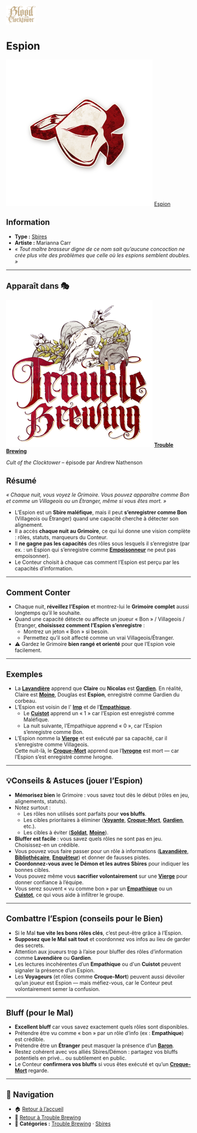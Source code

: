 <p align="left">
  <a href="/botc-fr-bambi/">
    <img src="../images/logo.png" alt="Accueil BotC FR" width="80">
  </a>
</p>

# Espion
[<img src="../images/Icon_spy.png" alt="Espion" width="400">](espion.md) [Espion](../tb_roles/espion.md)

## Information
- **Type :** [Sbires](../minions.md)   
- **Artiste :** Marianna Carr  
- *« Tout maître brasseur digne de ce nom sait qu’aucune concoction ne crée plus vite des problèmes que celle où les espions semblent doubles. »*

---

## Apparaît dans 🎭
[<img src="../images/Logo_trouble_brewing.png" alt="Trouble Brewing" width="400">](../trouble_brewing.md) [**Trouble Brewing**](../trouble_brewing.md)  

*Cult of the Clocktower* – épisode par Andrew Nathenson  


## Résumé
*« Chaque nuit, vous voyez le Grimoire. Vous pouvez apparaître comme Bon et comme un Villageois ou un Étranger, même si vous êtes mort. »*

- L’Espion est un **Sbire maléfique**, mais il peut **s’enregistrer comme Bon** (Villageois ou Étranger) quand une capacité cherche à détecter son alignement.  
- Il a accès **chaque nuit au Grimoire**, ce qui lui donne une vision complète : rôles, statuts, marqueurs du Conteur.  
- Il **ne gagne pas les capacités** des rôles sous lesquels il s’enregistre (par ex. : un Espion qui s’enregistre comme **[Empoisonneur](empoisonneur.md)** ne peut pas empoisonner).  
- Le Conteur choisit à chaque cas comment l’Espion est perçu par les capacités d’information.

---

## Comment Conter
- Chaque nuit, **réveillez l’Espion** et montrez-lui le **Grimoire complet** aussi longtemps qu’il le souhaite.  
- Quand une capacité détecte ou affecte un joueur « Bon » / Villageois / Étranger, **choisissez comment l’Espion s’enregistre** :  
  - Montrez un jeton « Bon » si besoin.  
  - Permettez qu’il soit affecté comme un vrai Villageois/Étranger.  
- ⚠️ Gardez le Grimoire **bien rangé et orienté** pour que l’Espion voie facilement.

---

## Exemples
- La **[Lavandière](../tb_roles/lavandiere.md)** apprend que **Claire** ou **Nicolas** est **[Gardien](../tb_roles/gardien.md)**. En réalité, Claire est **[Moine](../tb_roles/moine.md)**, Douglas est **Espion**, enregistré comme Gardien du corbeau.  
- L’Espion est voisin de l' **[Imp](im^.md)** et de l’**[Empathique](../tb_roles/empathique.md)**.  
  - Le **[Cuistot](../tb_roles/cuistot.md)** apprend un « 1 » car l’Espion est enregistré comme Maléfique.  
  - La nuit suivante, l’Empathique apprend « 0 », car l’Espion s’enregistre comme Bon.  
- L’Espion nomme la **[Vierge](../tb_roles/vierge.md)** et est exécuté par sa capacité, car il s’enregistre comme Villageois.  
  Cette nuit-là, le **[Croque-Mort](../tb_roles/croquemort.md)** apprend que l’**[Ivrogne](../tb_roles/ivrogne.md)** est mort — car l’Espion s’est enregistré comme Ivrogne.

---

## 💡Conseils & Astuces (jouer l’Espion)
- **Mémorisez bien** le Grimoire : vous savez tout dès le début (rôles en jeu, alignements, statuts).  
- Notez surtout :  
  - Les rôles non utilisés sont parfaits pour **vos bluffs**.  
  - Les cibles prioritaires à éliminer (**[Voyante](../tb_roles/voyante.md)**, **[Croque-Mort](../tb_roles/croquemort.md)**, **[Gardien](../tb_roles/gardien.md)**, etc.).  
  - Les cibles à éviter (**[Soldat](../tb_roles/soldat.md)**, **[Moine](../tb_roles/moine.md)**).  
- **Bluffer est facile** : vous savez quels rôles ne sont pas en jeu. Choisissez-en un crédible.  
- Vous pouvez vous faire passer pour un rôle à informations (**[Lavandière](../tb_roles/lavandiere.md)**, **[Bibliothécaire](../tb_roles/bibliothecaire.md)**, **[Enquêteur](../tb_roles/enqueteur.md)**) et donner de fausses pistes.  
- **Coordonnez-vous avec le Démon et les autres Sbires** pour indiquer les bonnes cibles.  
- Vous pouvez même vous **sacrifier volontairement** sur une **[Vierge](../tb_roles/vierge.md)** pour donner confiance à l’équipe.  
- Vous serez souvent « vu comme bon » par un **[Empathique](../villageois/empathique.md)** ou un **[Cuistot](../tb_roles/cuistot.md)**, ce qui vous aide à infiltrer le groupe.  

---

## Combattre l’Espion (conseils pour le Bien)
- Si le Mal **tue vite les bons rôles clés**, c’est peut-être grâce à l’Espion.  
- **Supposez que le Mal sait tout** et coordonnez vos infos au lieu de garder des secrets.  
- Attention aux joueurs trop à l’aise pour bluffer des rôles d’information comme **Lavendière** ou **Gardien**.  
- Les lectures incohérentes d’un **Empathique** ou d'un **Cuistot** peuvent signaler la présence d’un Espion.  
- Les **Voyageurs** (et rôles comme **Croque-Mort**) peuvent aussi dévoiler qu’un joueur est Espion — mais méfiez-vous, car le Conteur peut volontairement semer la confusion.

---

## Bluff (pour le Mal)
- **Excellent bluff** car vous savez exactement quels rôles sont disponibles.  
- Prétendre être vu comme « bon » par un rôle d’info (ex : **Empathique**) est crédible.  
- Prétendre être un **Étranger** peut masquer la présence d’un **[Baron](baron.md)**.  
- Restez cohérent avec vos alliés Sbires/Démon : partagez vos bluffs potentiels en privé… ou subtilement en public.  
- Le Conteur **confirmera vos bluffs** si vous êtes exécuté et qu’un **[Croque-Mort](croquemort.md)** regarde.  

---

## 📂 Navigation
- 🏠 [Retour à l’accueil](/botc-fr-bambi/)  
- 🍺 [Retour à Trouble Brewing](../trouble_brewing.md)  
- 📂 **Catégories :** [Trouble Brewing](../trouble_brewing.md) · [Sbires](../minions.md)  
